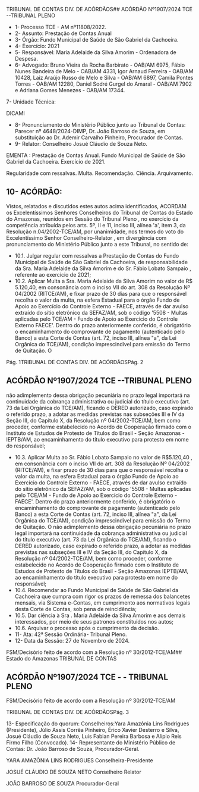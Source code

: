 TRIBUNAL DE CONTAS DIV. DE ACÓRDÃOS## ACÓRDÃO Nº1907/2024  TCE --TRIBUNAL PLENO

- 1- Processo TCE - AM nº11808/2022.
- 2- Assunto: Prestação de Contas Anual
- 3- Órgão: Fundo Municipal de Saúde de São Gabriel da Cachoeira.
- 4- Exercício: 2021
- 5- Responsável: Maria Adelaide da Silva Amorim - Ordenadora de Despesa.
- 6- Advogado: Bruno Vieira da Rocha Barbirato - OAB/AM 6975, Fábio Nunes Bandeira de Melo - OAB/AM 4331, Igor Arnaud Ferreira - OAB/AM 10428, Laiz Araújo Russo de Melo e Silva - OAB/AM 6897, Camila Pontes Torres - OAB/AM 12280, Daniel Sodré Gurgel do Amaral - OAB/AM 7902 e Adriana Gomes Menezes - OAB/AM 17344.

7- Unidade Técnica:

DICAMI

- 8- Pronunciamento  do  Ministério  Público  junto  ao  Tribunal  de  Contas: Parecer  nº 4648/2024-DIMP, Dr. João Barroso de Souza, em substituição ao Dr. Ademir Carvalho Pinheiro, Procurador de Contas.
- 9- Relator: Conselheiro Josué Cláudio de Souza Neto.

EMENTA : Prestação de Contas Anual. Fundo Municipal  de  Saúde  de  São  Gabriel  da  Cachoeira. Exercício de 2021.

Regularidade com ressalvas. Multa. Recomendação. Ciência. Arquivamento.

## 10-  ACÓRDÃO:

Vistos, relatados e discutidos estes autos acima identificados, ACORDAM os Excelentíssimos Senhores Conselheiros do Tribunal de Contas do Estado do Amazonas, reunidos em Sessão do Tribunal Pleno , no exercício da competência atribuída pelos arts. 5º, II e 11, inciso III, alínea 'a', item 3, da Resolução n.04/2002-TCE/AM, por unanimidade, nos termos do voto do Excelentíssimo Senhor Conselheiro-Relator , em divergência com pronunciamento do Ministério Público junto a este Tribunal, no sentido de:

- 10.1. Julgar regular com ressalvas a Prestação de Contas do Fundo Municipal de Saúde de São Gabriel da Cachoeira, de responsabilidade da Sra. Maria Adelaide da Silva Amorim e do Sr. Fábio Lobato Sampaio , referente ao exercício de 2021;
- 10.2. Aplicar Multa a Sra. Maria Adelaide da Silva Amorim no  valor  de R$ 5.120,40, em consonância com o inciso VII do art. 308 da Resolução Nº 04/2002  (RITCE/AM),  e  fixar  prazo  de 30  dias para  que  o  responsável recolha o valor da multa, na esfera Estadual para o órgão Fundo de Apoio ao Exercício do Controle Externo - FAECE, através de dar avulso extraído do sítio eletrônico da SEFAZ/AM, sob o código '5508 - Multas aplicadas pelo  TCE/AM  -  Fundo  de  Apoio  ao  Exercício  do  Controle  Externo  FAECE'.  Dentro do prazo anteriormente conferido, é obrigatório o encaminhamento do comprovante de pagamento (autenticado pelo Banco) a esta Corte de Contas (art. 72, inciso III, alínea "a", da Lei Orgânica do TCE/AM), condição imprescindível para emissão do Termo de Quitação. O

Pág. 1TRIBUNAL DE CONTAS DIV. DE ACÓRDÃOSPág. 2

## ACÓRDÃO Nº1907/2024  TCE --TRIBUNAL PLENO

não adimplemento dessa obrigação pecuniária no prazo legal importará na continuidade da cobrança administrativa ou judicial do título executivo (art. 73  da  Lei  Orgânica  do  TCE/AM),  ficando  o  DERED  autorizado,  caso expirado o referido prazo, a adotar as medidas previstas nas subseções III e IV da Seção III, do Capítulo X, da Resolução nº 04/2002-TCE/AM, bem como proceder, conforme estabelecido no Acordo de Cooperação firmado com  o  Instituto  de  Estudos  de  Protesto  de  Títulos  do  Brasil  -  Seção Amazonas  -  IEPTB/AM,  ao  encaminhamento  do  título  executivo  para protesto em nome do responsável;

- 10.3. Aplicar Multa ao Sr. Fábio Lobato Sampaio no valor de R$5.120,40 , em consonância  com  o  inciso  VII  do  art.  308  da  Resolução  Nº  04/2002 (RITCE/AM), e fixar prazo de 30 dias para que o responsável recolha o valor  da  multa,  na  esfera  Estadual  para  o  órgão  Fundo  de  Apoio  ao Exercício do Controle Externo - FAECE, através de dar avulso extraído do sítio eletrônico da SEFAZ/AM, sob o código '5508 - Multas aplicadas pelo TCE/AM - Fundo de Apoio ao Exercício do Controle Externo - FAECE'. Dentro do prazo anteriormente conferido, é obrigatório o encaminhamento do comprovante de pagamento (autenticado pelo Banco) a esta Corte de Contas (art. 72, inciso III, alínea "a", da Lei Orgânica do TCE/AM), condição imprescindível para emissão do Termo de Quitação. O não adimplemento dessa obrigação pecuniária no prazo legal importará na continuidade da cobrança  administrativa  ou  judicial  do  título  executivo  (art.  73  da  Lei Orgânica  do  TCE/AM),  ficando  o  DERED  autorizado,  caso  expirado  o referido prazo, a adotar as medidas previstas nas subseções III e IV da Seção III,  do  Capítulo  X,  da  Resolução  nº  04/2002-TCE/AM,  bem  como proceder, conforme estabelecido no Acordo de Cooperação firmado com o Instituto de Estudos de Protesto de Títulos do Brasil - Seção Amazonas IEPTB/AM, ao encaminhamento do título executivo para protesto em nome do responsável;
- 10.4. Recomendar ao Fundo Municipal de Saúde de São Gabriel da Cachoeira que cumpra com rigor os prazos de remessa dos balancetes mensais, via Sistema e-Contas, em cumprimento aos normativos legais desta Corte de Contas, sob pena de reincidência;
- 10.5. Dar  ciência à Sra . Maria  Adelaide  da  Silva  Amorim e  aos  demais interessados, por meio de seus patronos constituídos nos autos;
- 10.6. Arquivar o processo após o cumprimento da decisão.
- 11-  Ata: 42ª Sessão Ordinária- Tribunal Pleno.
- 12-  Data da Sessão: 27 de Novembro de 2024.

FSM/Decisório feito de acordo com a Resolução nº 30/2012-TCE/AM## Estado do Amazonas TRIBUNAL DE CONTAS

## ACÓRDÃO Nº1907/2024  TCE - - TRIBUNAL PLENO

FSM/Decisório feito de acordo com a Resolução nº 30/2012-TCE/AM

TRIBUNAL DE CONTAS DIV. DE ACÓRDÃOSPág. 3

13-  Especificação do quorum: Conselheiros:Yara Amazônia Lins Rodrigues (Presidente), Júlio Assis Corrêa Pinheiro, Érico Xavier Desterro e Silva, Josué Cláudio de Souza Neto, Luis Fabian Pereira Barbosa e Alípio Reis Firmo Filho (Convocado). 14-  Representante  do  Ministério  Público  de  Contas: Dr.  João  Barroso  de  Souza, Procurador-Geral.

YARA AMAZÔNIA LINS RODRIGUES Conselheira-Presidente

JOSUÉ CLÁUDIO DE SOUZA NETO Conselheiro Relator

JOÃO BARROSO DE SOUZA Procurador-Geral